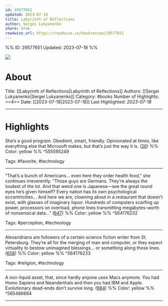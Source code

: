 ```yaml
---
id: 29577651
updated: 2023-07-18
title: Labyrinth of Reflections
author: Sergei Lukyanenko
share: true
readwise_url: https://readwise.io/bookreview/29577651
---
```


%%
ID: 29577651
Updated: 2023-07-18
%%

![]( https://m.media-amazon.com/images/I/816Eibgp7CL._SY500.jpg)

# About
Title: [[Labyrinth of Reflections|Labyrinth of Reflections]]
Authors: [[Sergei Lukyanenko|Sergei Lukyanenko]]
Category: #books
Number of Highlights: ==4==
Date: [[2023-07-18|2023-07-18]]
Last Highlighted: *2023-07-18*

---

# Highlights

She’s a good program. Obedient, smart, friendly. Opinionated at times, like everything else that Microsoft makes, but that’s just the way it is. ([26](https://readwise.io/to_kindle?action=open&asin=B01G5XNN90&location=26)) %% Color: yellow %% ^555595249

Tags: #favorite, #technology

---
“That’s a bunch of Americans... even here they order health food,” she continues irreverently. “Those guys are Germans. They’re always the loudest of the lot. And that weird one is Japanese—see the great round eyes he’s given himself? Every nation has its own psychological eccentricities... And here we are, clowning about in a restaurant that doesn’t exist, with glasses of imaginary liquor. Hundreds of computers scarfing up power, processors on overload, phone lines transmitting megabytes-worth of nonsensical data...” ([647](https://readwise.io/to_kindle?action=open&asin=B01G5XNN90&location=647)) %% Color: yellow %% ^564176232

Tags: #perception, #technology

---
Alexandrians are followers of a certain science fiction writer from St. Petersburg. They’re all for the merging of man and computer, or they expect virtuality to bestow unimagined blessings... or something along those lines. ([658](https://readwise.io/to_kindle?action=open&asin=B01G5XNN90&location=658)) %% Color: yellow %% ^564176233

Tags: #religion, #technology

---
A non-liquid asset, that, since hardly anyone uses Macs anymore. You had Homo Sapiens and Neanderthals and then you had IBM and Apple. Evolutionary dead-ends don’t survive long. ([984](https://readwise.io/to_kindle?action=open&asin=B01G5XNN90&location=984)) %% Color: yellow %% ^565486684

---